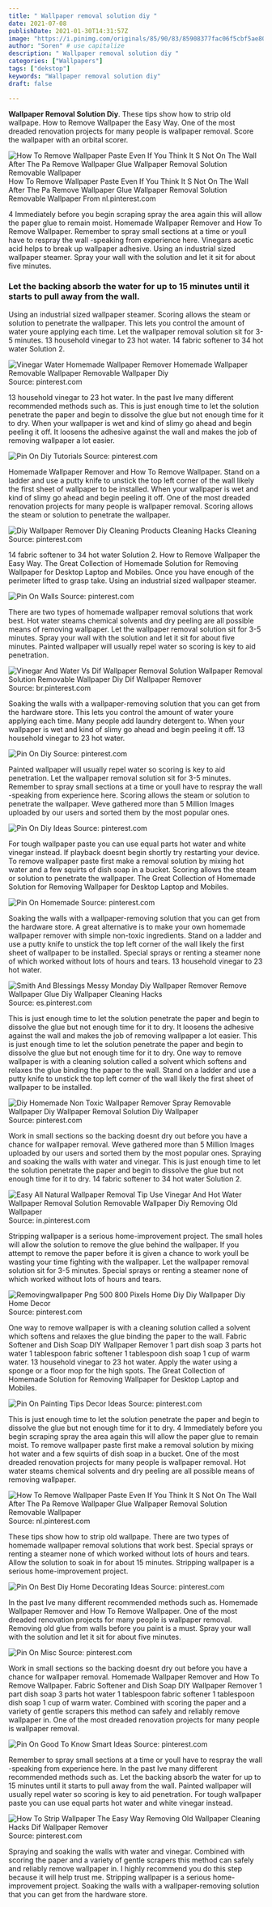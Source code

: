 ```yaml
---
title: " Wallpaper removal solution diy "
date: 2021-07-08
publishDate: 2021-01-30T14:31:57Z
image: "https://i.pinimg.com/originals/85/90/83/85908377fac06f5cbf5ae80e1b627d49.jpg"
author: "Soren" # use capitalize
description: " Wallpaper removal solution diy "
categories: ["Wallpapers"]
tags: ["dekstop"]
keywords: "Wallpaper removal solution diy"
draft: false

---
```



**Wallpaper Removal Solution Diy**. These tips show how to strip old wallpape. How to Remove Wallpaper the Easy Way. One of the most dreaded renovation projects for many people is wallpaper removal. Score the wallpaper with an orbital scorer.

![How To Remove Wallpaper Paste Even If You Think It S Not On The Wall After The Pa Remove Wallpaper Glue Wallpaper Removal Solution Removable Wallpaper](https://i.pinimg.com/originals/c9/50/62/c9506255a9e14218f47ec5cd62b06608.jpg "How To Remove Wallpaper Paste Even If You Think It S Not On The Wall After The Pa Remove Wallpaper Glue Wallpaper Removal Solution Removable Wallpaper")
How To Remove Wallpaper Paste Even If You Think It S Not On The Wall After The Pa Remove Wallpaper Glue Wallpaper Removal Solution Removable Wallpaper From nl.pinterest.com


4 Immediately before you begin scraping spray the area again this will allow the paper glue to remain moist. Homemade Wallpaper Remover and How To Remove Wallpaper. Remember to spray small sections at a time or youll have to respray the wall -speaking from experience here. Vinegars acetic acid helps to break up wallpaper adhesive. Using an industrial sized wallpaper steamer. Spray your wall with the solution and let it sit for about five minutes.

### Let the backing absorb the water for up to 15 minutes until it starts to pull away from the wall.

Using an industrial sized wallpaper steamer. Scoring allows the steam or solution to penetrate the wallpaper. This lets you control the amount of water youre applying each time. Let the wallpaper removal solution sit for 3-5 minutes. 13 household vinegar to 23 hot water. 14 fabric softener to 34 hot water Solution 2.


![Vinegar Water Homemade Wallpaper Remover Homemade Wallpaper Removable Wallpaper Removable Wallpaper Diy](https://i.pinimg.com/originals/27/e5/69/27e56964711a1eb7129485af6ed03258.jpg "Vinegar Water Homemade Wallpaper Remover Homemade Wallpaper Removable Wallpaper Removable Wallpaper Diy")
Source: pinterest.com

13 household vinegar to 23 hot water. In the past Ive many different recommended methods such as. This is just enough time to let the solution penetrate the paper and begin to dissolve the glue but not enough time for it to dry. When your wallpaper is wet and kind of slimy go ahead and begin peeling it off. It loosens the adhesive against the wall and makes the job of removing wallpaper a lot easier.

![Pin On Diy Tutorials](https://i.pinimg.com/originals/ad/ac/4b/adac4b2bef33409561ae2f62e68f97af.jpg "Pin On Diy Tutorials")
Source: pinterest.com

Homemade Wallpaper Remover and How To Remove Wallpaper. Stand on a ladder and use a putty knife to unstick the top left corner of the wall likely the first sheet of wallpaper to be installed. When your wallpaper is wet and kind of slimy go ahead and begin peeling it off. One of the most dreaded renovation projects for many people is wallpaper removal. Scoring allows the steam or solution to penetrate the wallpaper.

![Diy Wallpaper Remover Diy Cleaning Products Cleaning Hacks Cleaning](https://i.pinimg.com/600x315/46/d7/77/46d7778097f5df5dd3000fda323e56c8.jpg "Diy Wallpaper Remover Diy Cleaning Products Cleaning Hacks Cleaning")
Source: pinterest.com

14 fabric softener to 34 hot water Solution 2. How to Remove Wallpaper the Easy Way. The Great Collection of Homemade Solution for Removing Wallpaper for Desktop Laptop and Mobiles. Once you have enough of the perimeter lifted to grasp take. Using an industrial sized wallpaper steamer.

![Pin On Walls](https://i.pinimg.com/originals/1b/c0/f4/1bc0f4d8c527f4c36e1b55330f02cc73.jpg "Pin On Walls")
Source: pinterest.com

There are two types of homemade wallpaper removal solutions that work best. Hot water steams chemical solvents and dry peeling are all possible means of removing wallpaper. Let the wallpaper removal solution sit for 3-5 minutes. Spray your wall with the solution and let it sit for about five minutes. Painted wallpaper will usually repel water so scoring is key to aid penetration.

![Vinegar And Water Vs Dif Wallpaper Removal Solution Wallpaper Removal Solution Removable Wallpaper Diy Dif Wallpaper Remover](https://i.pinimg.com/originals/bc/cd/81/bccd813d091e150cf9c9375f65ae4407.png "Vinegar And Water Vs Dif Wallpaper Removal Solution Wallpaper Removal Solution Removable Wallpaper Diy Dif Wallpaper Remover")
Source: br.pinterest.com

Soaking the walls with a wallpaper-removing solution that you can get from the hardware store. This lets you control the amount of water youre applying each time. Many people add laundry detergent to. When your wallpaper is wet and kind of slimy go ahead and begin peeling it off. 13 household vinegar to 23 hot water.

![Pin On Diy](https://i.pinimg.com/originals/a2/51/00/a25100214a87a066ef84244490982f53.jpg "Pin On Diy")
Source: pinterest.com

Painted wallpaper will usually repel water so scoring is key to aid penetration. Let the wallpaper removal solution sit for 3-5 minutes. Remember to spray small sections at a time or youll have to respray the wall -speaking from experience here. Scoring allows the steam or solution to penetrate the wallpaper. Weve gathered more than 5 Million Images uploaded by our users and sorted them by the most popular ones.

![Pin On Diy Ideas](https://i.pinimg.com/originals/37/f6/f7/37f6f72828fe2d5f507de00581c8c69c.jpg "Pin On Diy Ideas")
Source: pinterest.com

For tough wallpaper paste you can use equal parts hot water and white vinegar instead. If playback doesnt begin shortly try restarting your device. To remove wallpaper paste first make a removal solution by mixing hot water and a few squirts of dish soap in a bucket. Scoring allows the steam or solution to penetrate the wallpaper. The Great Collection of Homemade Solution for Removing Wallpaper for Desktop Laptop and Mobiles.

![Pin On Homemade](https://i.pinimg.com/originals/72/b4/17/72b41767c4352898e0fa7eaee6f2fcf9.jpg "Pin On Homemade")
Source: pinterest.com

Soaking the walls with a wallpaper-removing solution that you can get from the hardware store. A great alternative is to make your own homemade wallpaper remover with simple non-toxic ingredients. Stand on a ladder and use a putty knife to unstick the top left corner of the wall likely the first sheet of wallpaper to be installed. Special sprays or renting a steamer none of which worked without lots of hours and tears. 13 household vinegar to 23 hot water.

![Smith And Blessings Messy Monday Diy Wallpaper Remover Remove Wallpaper Glue Diy Wallpaper Cleaning Hacks](https://i.pinimg.com/originals/c5/de/da/c5dedaa761332509fef6b45aa1900404.jpg "Smith And Blessings Messy Monday Diy Wallpaper Remover Remove Wallpaper Glue Diy Wallpaper Cleaning Hacks")
Source: es.pinterest.com

This is just enough time to let the solution penetrate the paper and begin to dissolve the glue but not enough time for it to dry. It loosens the adhesive against the wall and makes the job of removing wallpaper a lot easier. This is just enough time to let the solution penetrate the paper and begin to dissolve the glue but not enough time for it to dry. One way to remove wallpaper is with a cleaning solution called a solvent which softens and relaxes the glue binding the paper to the wall. Stand on a ladder and use a putty knife to unstick the top left corner of the wall likely the first sheet of wallpaper to be installed.

![Diy Homemade Non Toxic Wallpaper Remover Spray Removable Wallpaper Diy Wallpaper Removal Solution Diy Wallpaper](https://i.pinimg.com/originals/4a/31/21/4a3121f6de6219008769544de2ec1de5.png "Diy Homemade Non Toxic Wallpaper Remover Spray Removable Wallpaper Diy Wallpaper Removal Solution Diy Wallpaper")
Source: pinterest.com

Work in small sections so the backing doesnt dry out before you have a chance for wallpaper removal. Weve gathered more than 5 Million Images uploaded by our users and sorted them by the most popular ones. Spraying and soaking the walls with water and vinegar. This is just enough time to let the solution penetrate the paper and begin to dissolve the glue but not enough time for it to dry. 14 fabric softener to 34 hot water Solution 2.

![Easy All Natural Wallpaper Removal Tip Use Vinegar And Hot Water Wallpaper Removal Solution Removable Wallpaper Diy Removing Old Wallpaper](https://i.pinimg.com/originals/e8/7d/4e/e87d4e6fd522fa38828352d99dd549f2.jpg "Easy All Natural Wallpaper Removal Tip Use Vinegar And Hot Water Wallpaper Removal Solution Removable Wallpaper Diy Removing Old Wallpaper")
Source: in.pinterest.com

Stripping wallpaper is a serious home-improvement project. The small holes will allow the solution to remove the glue behind the wallpaper. If you attempt to remove the paper before it is given a chance to work youll be wasting your time fighting with the wallpaper. Let the wallpaper removal solution sit for 3-5 minutes. Special sprays or renting a steamer none of which worked without lots of hours and tears.

![Removingwallpaper Png 500 800 Pixels Home Diy Diy Wallpaper Diy Home Decor](https://i.pinimg.com/originals/84/bc/dc/84bcdc8ff98a2d528e36f14a45e8fc8b.png "Removingwallpaper Png 500 800 Pixels Home Diy Diy Wallpaper Diy Home Decor")
Source: pinterest.com

One way to remove wallpaper is with a cleaning solution called a solvent which softens and relaxes the glue binding the paper to the wall. Fabric Softener and Dish Soap DIY Wallpaper Remover 1 part dish soap 3 parts hot water 1 tablespoon fabric softener 1 tablespoon dish soap 1 cup of warm water. 13 household vinegar to 23 hot water. Apply the water using a sponge or a floor mop for the high spots. The Great Collection of Homemade Solution for Removing Wallpaper for Desktop Laptop and Mobiles.

![Pin On Painting Tips Decor Ideas](https://i.pinimg.com/736x/ad/08/4a/ad084acf0585830d644924cf7c7e1dab.jpg "Pin On Painting Tips Decor Ideas")
Source: pinterest.com

This is just enough time to let the solution penetrate the paper and begin to dissolve the glue but not enough time for it to dry. 4 Immediately before you begin scraping spray the area again this will allow the paper glue to remain moist. To remove wallpaper paste first make a removal solution by mixing hot water and a few squirts of dish soap in a bucket. One of the most dreaded renovation projects for many people is wallpaper removal. Hot water steams chemical solvents and dry peeling are all possible means of removing wallpaper.

![How To Remove Wallpaper Paste Even If You Think It S Not On The Wall After The Pa Remove Wallpaper Glue Wallpaper Removal Solution Removable Wallpaper](https://i.pinimg.com/originals/c9/50/62/c9506255a9e14218f47ec5cd62b06608.jpg "How To Remove Wallpaper Paste Even If You Think It S Not On The Wall After The Pa Remove Wallpaper Glue Wallpaper Removal Solution Removable Wallpaper")
Source: nl.pinterest.com

These tips show how to strip old wallpape. There are two types of homemade wallpaper removal solutions that work best. Special sprays or renting a steamer none of which worked without lots of hours and tears. Allow the solution to soak in for about 15 minutes. Stripping wallpaper is a serious home-improvement project.

![Pin On Best Diy Home Decorating Ideas](https://i.pinimg.com/736x/a8/9e/4f/a89e4f862d1a186149dd842bed74fe90--how-to-remove-wallpaper-cleaning-recipes.jpg "Pin On Best Diy Home Decorating Ideas")
Source: pinterest.com

In the past Ive many different recommended methods such as. Homemade Wallpaper Remover and How To Remove Wallpaper. One of the most dreaded renovation projects for many people is wallpaper removal. Removing old glue from walls before you paint is a must. Spray your wall with the solution and let it sit for about five minutes.

![Pin On Misc](https://i.pinimg.com/originals/df/13/07/df130764a40fa8805427047139513277.png "Pin On Misc")
Source: pinterest.com

Work in small sections so the backing doesnt dry out before you have a chance for wallpaper removal. Homemade Wallpaper Remover and How To Remove Wallpaper. Fabric Softener and Dish Soap DIY Wallpaper Remover 1 part dish soap 3 parts hot water 1 tablespoon fabric softener 1 tablespoon dish soap 1 cup of warm water. Combined with scoring the paper and a variety of gentle scrapers this method can safely and reliably remove wallpaper in. One of the most dreaded renovation projects for many people is wallpaper removal.

![Pin On Good To Know Smart Ideas](https://i.pinimg.com/originals/c5/7f/b7/c57fb799a4653191cb70483060c0bc3c.jpg "Pin On Good To Know Smart Ideas")
Source: pinterest.com

Remember to spray small sections at a time or youll have to respray the wall -speaking from experience here. In the past Ive many different recommended methods such as. Let the backing absorb the water for up to 15 minutes until it starts to pull away from the wall. Painted wallpaper will usually repel water so scoring is key to aid penetration. For tough wallpaper paste you can use equal parts hot water and white vinegar instead.

![How To Strip Wallpaper The Easy Way Removing Old Wallpaper Cleaning Hacks Dif Wallpaper Remover](https://i.pinimg.com/originals/85/90/83/85908377fac06f5cbf5ae80e1b627d49.jpg "How To Strip Wallpaper The Easy Way Removing Old Wallpaper Cleaning Hacks Dif Wallpaper Remover")
Source: pinterest.com

Spraying and soaking the walls with water and vinegar. Combined with scoring the paper and a variety of gentle scrapers this method can safely and reliably remove wallpaper in. I highly recommend you do this step because it will help trust me. Stripping wallpaper is a serious home-improvement project. Soaking the walls with a wallpaper-removing solution that you can get from the hardware store.

